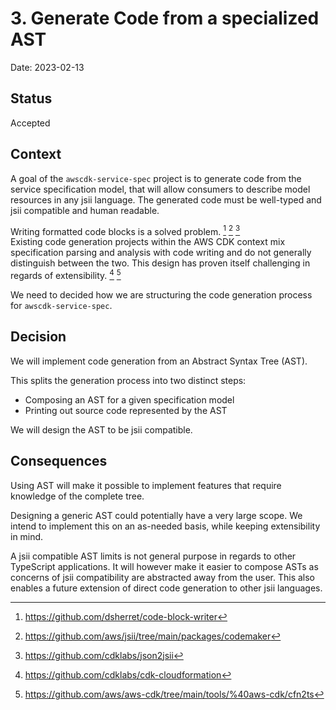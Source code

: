 # 3. Generate Code from a specialized AST

Date: 2023-02-13

## Status

Accepted

## Context

A goal of the `awscdk-service-spec` project is to generate code from the service specification model,
that will allow consumers to describe model resources in any jsii language.
The generated code must be well-typed and jsii compatible and human readable.

Writing formatted code blocks is a solved problem. [^code-block-writer] [^codemaker] [^json2jsii]\
Existing code generation projects within the AWS CDK context mix specification parsing and analysis with code writing and do not generally distinguish between the two.
This design has proven itself challenging in regards of extensibility.
 [^cdk-cloudformation] [^cfn2ts]

We need to decided how we are structuring the code generation process for `awscdk-service-spec`.

## Decision

We will implement code generation from an Abstract Syntax Tree (AST).

This splits the generation process into two distinct steps:

- Composing an AST for a given specification model
- Printing out source code represented by the AST

We will design the AST to be jsii compatible.

## Consequences

Using AST will make it possible to implement features that require knowledge of the complete tree.

Designing a generic AST could potentially have a very large scope.
We intend to implement this on an as-needed basis, while keeping extensibility in mind.

A jsii compatible AST limits is not general purpose in regards to other TypeScript applications.
It will however make it easier to compose ASTs as concerns of jsii compatibility are abstracted away from the user.
This also enables a future extension of direct code generation to other jsii languages.

[^code-block-writer]: https://github.com/dsherret/code-block-writer
[^codemaker]: https://github.com/aws/jsii/tree/main/packages/codemaker
[^json2jsii]: https://github.com/cdklabs/json2jsii
[^cfn2ts]: https://github.com/aws/aws-cdk/tree/main/tools/%40aws-cdk/cfn2ts
[^cdk-cloudformation]: https://github.com/cdklabs/cdk-cloudformation
